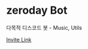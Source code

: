 # zeroday Bot
다목적 디스코드 봇 - Music, Utils

[Invite Link](https://discord.com/api/oauth2/authorize?client_id=604882921958146063&permissions=574475584&scope=bot)
